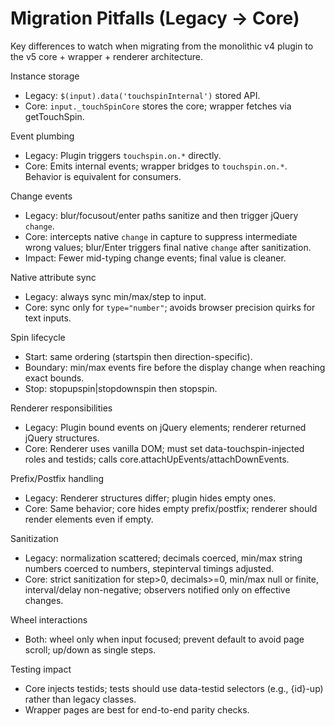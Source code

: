 # Migration Pitfalls (Legacy → Core)

Key differences to watch when migrating from the monolithic v4 plugin to the v5 core + wrapper + renderer architecture.

Instance storage
- Legacy: `$(input).data('touchspinInternal')` stored API.
- Core: `input._touchSpinCore` stores the core; wrapper fetches via getTouchSpin.

Event plumbing
- Legacy: Plugin triggers `touchspin.on.*` directly.
- Core: Emits internal events; wrapper bridges to `touchspin.on.*`. Behavior is equivalent for consumers.

Change events
- Legacy: blur/focusout/enter paths sanitize and then trigger jQuery `change`.
- Core: intercepts native `change` in capture to suppress intermediate wrong values; blur/Enter triggers final native `change` after sanitization.
- Impact: Fewer mid-typing change events; final value is cleaner.

Native attribute sync
- Legacy: always sync min/max/step to input.
- Core: sync only for `type="number"`; avoids browser precision quirks for text inputs.

Spin lifecycle
- Start: same ordering (startspin then direction-specific).
- Boundary: min/max events fire before the display change when reaching exact bounds.
- Stop: stopupspin|stopdownspin then stopspin.

Renderer responsibilities
- Legacy: Plugin bound events on jQuery elements; renderer returned jQuery structures.
- Core: Renderer uses vanilla DOM; must set data-touchspin-injected roles and testids; calls core.attachUpEvents/attachDownEvents.

Prefix/Postfix handling
- Legacy: Renderer structures differ; plugin hides empty ones.
- Core: Same behavior; core hides empty prefix/postfix; renderer should render elements even if empty.

Sanitization
- Legacy: normalization scattered; decimals coerced, min/max string numbers coerced to numbers, stepinterval timings adjusted.
- Core: strict sanitization for step>0, decimals>=0, min/max null or finite, interval/delay non-negative; observers notified only on effective changes.

Wheel interactions
- Both: wheel only when input focused; prevent default to avoid page scroll; up/down as single steps.

Testing impact
- Core injects testids; tests should use data-testid selectors (e.g., {id}-up) rather than legacy classes.
- Wrapper pages are best for end-to-end parity checks.

